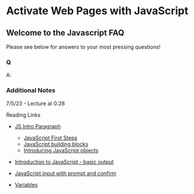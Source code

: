 # Activate Web Pages with JavaScript

## Welcome to the Javascript FAQ

Please see below for answers to your most pressing questions!

### Q

A:

### **Additional Notes**

7/5/23 - Lecture at 0:28

Reading Links

- [JS Intro Paragraph](https://developer.mozilla.org/en-US/docs/Web/JavaScript)
  - [JavaScript First Steps](https://developer.mozilla.org/en-US/docs/Learn/JavaScript/First_steps)
  - [JavaScript building blocks](https://developer.mozilla.org/en-US/docs/Learn/JavaScript/Building_blocks)
  - [Introducing JavaScript objects](https://developer.mozilla.org/en-US/docs/Learn/JavaScript/Objects)

- [Introduction to JavaScript - basic output](https://code-maven.com/introduction-to-javascript)
- [JavaScript input with prompt and confirm](https://code-maven.com/javascript-input-with-prompt-and-confirm)
- [Variables](https://www.w3schools.com/js/js_variables.asp)
